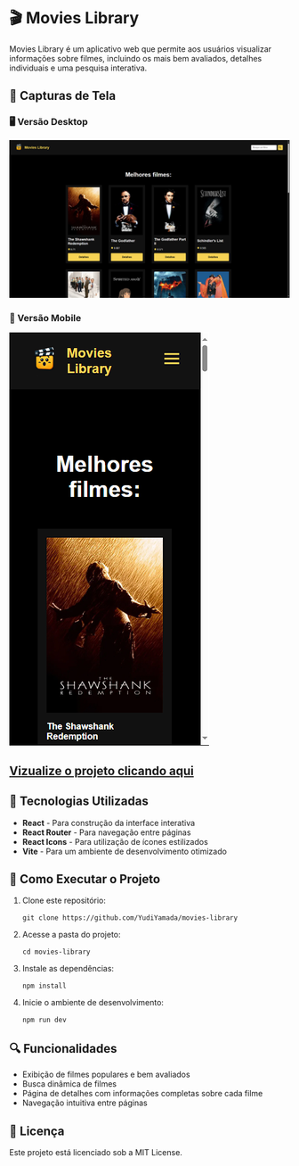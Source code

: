 # 🎬 Movies Library

Movies Library é um aplicativo web que permite aos usuários visualizar informações sobre filmes, incluindo os mais bem avaliados, detalhes individuais e uma pesquisa interativa.

## 📸 Capturas de Tela

### 🖥️ Versão Desktop

![Project Desktop](src/assets/img/project_final_desktop.png)

### 📱 Versão Mobile

![Project Mobile](src/assets/img/project_final_mobile.png)

## [Vizualize o projeto clicando aqui](https://yudiyamada.github.io/projeto-filmes-api-tmdb/)

## 📌 Tecnologias Utilizadas

- **React** - Para construção da interface interativa
- **React Router** - Para navegação entre páginas
- **React Icons** - Para utilização de ícones estilizados
- **Vite** - Para um ambiente de desenvolvimento otimizado

## 🚀 Como Executar o Projeto

1. Clone este repositório:
   ```
   git clone https://github.com/YudiYamada/movies-library
   ```
2. Acesse a pasta do projeto:
   ```
   cd movies-library
   ```
3. Instale as dependências:
   ```
   npm install
   ```
4. Inicie o ambiente de desenvolvimento:
   ```
   npm run dev
   ```

## 🔍 Funcionalidades

- Exibição de filmes populares e bem avaliados
- Busca dinâmica de filmes
- Página de detalhes com informações completas sobre cada filme
- Navegação intuitiva entre páginas

## 📜 Licença

Este projeto está licenciado sob a MIT License.